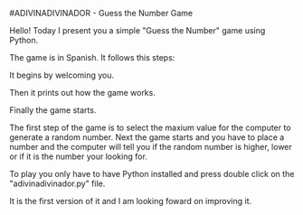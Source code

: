 #ADIVINADIVINADOR - Guess the Number Game

Hello! Today I present you a simple "Guess the Number" game using Python. 

The game is in Spanish. It follows this steps:

It begins by welcoming you. 

Then it prints out how the game works. 

Finally the game starts. 


The first step of the game is to select the maxium value for the computer to generate a random number. Next the game starts and you have to place a number and the computer will tell you if the random number is higher, lower or if it is the number your looking for.

To play you only have to have Python installed and press double click on the "adivinadivinador.py" file.

It is the first version of it and I am looking foward on improving it. 
